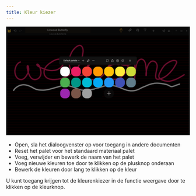 ```yaml
---
title: Kleur kiezer
---
```


![Color picker](color_picker.png)

- Open, sla het dialoogvenster op voor toegang in andere documenten
- Reset het palet voor het standaard materiaal palet
- Voeg, verwijder en bewerk de naam van het palet
- Voeg nieuwe kleuren toe door te klikken op de plusknop onderaan
- Bewerk de kleuren door lang te klikken op de kleur

U kunt toegang krijgen tot de kleurenkiezer in de functie weergave door te klikken op de kleurknop.
